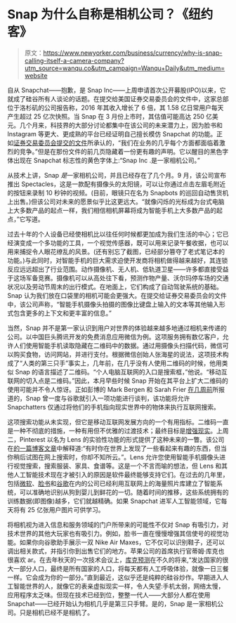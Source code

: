 # Snap 为什么自称是相机公司？《纽约客》

> 原文：<https://www.newyorker.com/business/currency/why-is-snap-calling-itself-a-camera-company?utm_source=wanqu.co&utm_campaign=Wanqu+Daily&utm_medium=website>

自从 Snapchat——抱歉，是 Snap Inc——上周申请首次公开募股(IPO)以来，它就成了硅谷所有人谈论的话题。在提交给美国证券交易委员会的文件中，这家总部位于洛杉矶的公司报告称，2016 年其收入增长了 6 倍，其 1.58 亿日常用户每天产生超过 25 亿次快照。当 Snap 在 3 月份上市时，其估值可能高达 250 亿美元。几个月来，科技界的大部分讨论都集中在该公司的未来潜力上，因为脸书和 Instagram 等更大、更成熟的平台已经证明自己擅长模仿 Snapchat 的功能。正如[证券交易委员会提交的文件](https://www.sec.gov/Archives/edgar/data/1564408/000119312517029199/d270216ds1.htm)所承认的，“我们在业务的几乎每个方面都面临着激烈的竞争。”但是在那份文件的前几页隐藏着一份更有趣的声明。它以醒目的黑色字体出现在 Snapchat 标志性的黄色字体上:“Snap Inc .是一家相机公司。”

从技术上讲，Snap *是*一家相机公司，并且已经存在了几个月。9 月，该公司宣布推出 Spectacles，这是一款配有摄像头的太阳镜，可以让你通过点击左眉毛附近的按钮来录制 10 秒钟的视频。(目前，眼镜只在名为 Snapbots 的巡回自动售货机上出售。)但该公司对未来的愿景似乎比这更远大。“就像闪烁的光标成为台式电脑上大多数产品的起点一样，我们相信相机屏幕将成为智能手机上大多数产品的起点，”它写道。

过去十年的个人设备已经使相机比以往任何时候都更加成为我们生活的中心；它已经演变成一个多功能的工具，一个视觉传感器，既可以用来记录午餐收据，也可以用来捕捉令人眼花缭乱的风景。(还有别忘了截图，已经部分篡夺了老式笔记本的功能。)与此同时，对智能手机的巨大需求迫使开发商将相机做得越来越好，其连锁反应远远超出了行业范围。动作摄像机、无人机、低轨道卫星——许多都直接受益于这场军备竞赛。摄像机可以从高处往下看，预测作物产量、沃尔玛停车场的交通状况以及劳动节周末的出行模式。在地面上，它们构成了自动驾驶系统的基础。Snap 认为我们放在口袋里的相机可能会更强大。在提交给证券交易委员会的文件中，该公司声称，“智能手机摄像头拍摄的图像比键盘上输入的文本等其他输入形式包含更多的上下文和更丰富的信息。”

当然，Snap 并不是第一家认识到用户对世界的体验越来越多地通过相机来传递的公司。以中国巨头腾讯开发的免费消息应用微信为例。这项服务拥有数亿客户，允许人们使用智能手机读取隐藏在二维码中的数据。通过用摄像头扫描代码，微信可以购买食物，访问网站，并进行支付。根据微信创始人张海星的说法，这项技术构成了“人类的第三只手”事实上，几年前，在几乎没有人使用二维码的时候，他用类似 Snap 的语言描述了二维码。“个人电脑互联网的入口是搜索框，”他说。“移动互联网的切入点是二维码。”因此，本月早些时候 Snap 开始在其平台上扩大二维码的使用可能并不令人惊讶。正如彭博的 Mark Bergen 和 Sarah Frier [在几周前](https://www.bloomberg.com/news/articles/2017-02-03/snap-future-shaped-by-complex-ties-to-google-as-supplier-rival)所报道的，Snap 曾一度与谷歌就引入一项功能进行谈判，该功能将允许 Snapchatters 仅通过将他们的手机指向现实世界中的物体来执行互联网搜索。

这项搜索功能从未实现，但它是移动互联网发展方向的一个有用指标。二维码一直是一种不彻底的措施，一种有用但不优雅的过渡技术；最终目标是[增强现实](http://www.newyorker.com/tech/elements/pokemon-go-will-make-you-crave-augmented-reality)。上周二，Pinterest 以名为 Lens 的实验性功能的形式提供了这种未来的一瞥。该公司在[的一篇博客文章](https://blog.pinterest.com/en/search-outside-box-new-pinterest-visual-discovery-tools)中解释道:“有时你在世界上发现了一些看起来有趣的东西，但当你稍后试图在网上搜索时，你却不知所云。”。Lens 允许您使用智能手机摄像头进行视觉搜索，搜索服装、家具、食谱等。这是一个不言而喻的想法，但 Lens 和其他人工智能技术现在才被引入的原因是软件最终能够支持它们。在过去的几年里，包括[微软](http://www.newyorker.com/magazine/2015/01/19/know-feel)、[脸书](http://www.newyorker.com/tech/elements/say-what-you-see-facebook)和[谷歌](http://www.newyorker.com/tech/elements/meet-terrapattern-google-earths-missing-search-engine)在内的公司已经利用互联网上的海量照片库建立了智能系统，可以准确地识别从狗到婴儿到鲜花的一切。随着时间的推移，这些系统拥有的训练数据(即图像)越多，它们就越精确。如果 Snapchat 进军人工智能领域，它每天将有 25 亿张用户图片可供学习。

将相机视为进入信息和服务领域的门户所带来的可能性不仅对 Snap 有吸引力，对技术世界的其他大玩家也有吸引力。例如，脸书一直在慢慢增强其信使号的视觉功能。如果你向谷歌助手展示一双 Nike Air Maxes，它不仅可以识别鞋子，还可以调出相关款式，并指引你到出售它们的地方。苹果公司的首席执行官蒂姆·库克也很喜欢 ar。在去年秋天的一次技术会议上，[库克预测](http://www.macworld.com/article/3126607/ios/tim-cook-augmented-reality-will-be-an-essential-part-of-your-daily-life-like-the-iphone.html)在不久的将来,“发达国家的很大一部分人口，最终是所有国家的人口，将每天都有人工呼吸体验，就像一日三餐一样。它会成为你的一部分。”直到最近，这似乎还是纯粹的硅谷炒作。早期进入人工智能世界的人，就像它的表亲虚拟现实一样，令人失望:手机太弱，网络太慢，应用程序太乏味。但现在技术已经到位，整整一代人——大部分人都在使用 Snapchat——已经开始认为相机几乎是第三只手臂。是的，Snap 是一家相机公司。只是相机已经不是相机了。